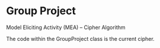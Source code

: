 # Group Project
Model Eliciting Activity (MEA) – Cipher Algorithm


The code within the GroupProject class is the current cipher.
